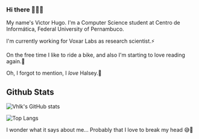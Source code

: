 ### Hi there 👋🥰💬
My name's Victor Hugo. I'm a Computer Science student at Centro de Informática, Federal University of Pernambuco.

I'm currently working for Voxar Labs as research scientist.⚡

On the free time I like to ride a bike, and also I'm starting to love reading again.📖

Oh, I forgot to mention, I *love* Halsey.💖

<!--
**vhlk/vhlk** is a ✨ _special_ ✨ repository because its `README.md` (this file) appears on your GitHub profile.

Here are some ideas to get you started:

- 🔭 I’m currently working on ...
- 🌱 I’m currently learning ...
- 👯 I’m looking to collaborate on ...
- 🤔 I’m looking for help with ...
- 💬 Ask me about ...
- 📫 How to reach me: ...
- 😄 Pronouns: ...
- ⚡ Fun fact: ...
-->

## Github Stats

![Vhlk's GitHub stats](https://github-readme-stats.vercel.app/api?username=vhlk&show_icons=true)

![Top Langs](https://github-readme-stats.vercel.app/api/top-langs/?username=vhlk&layout=compact)

I wonder what it says about me... Probably that I love to break my head 😅🤣